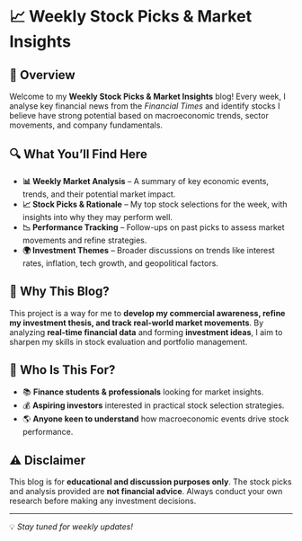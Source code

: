 # 📈 Weekly Stock Picks & Market Insights  

## 📌 Overview  
Welcome to my **Weekly Stock Picks & Market Insights** blog! Every week, I analyse key financial news from the *Financial Times* and identify stocks I believe have strong potential based on macroeconomic trends, sector movements, and company fundamentals.  

## 🔍 What You’ll Find Here  
- **📊 Weekly Market Analysis** – A summary of key economic events, trends, and their potential market impact.  
- **📈 Stock Picks & Rationale** – My top stock selections for the week, with insights into why they may perform well.  
- **📉 Performance Tracking** – Follow-ups on past picks to assess market movements and refine strategies.  
- **🌍 Investment Themes** – Broader discussions on trends like interest rates, inflation, tech growth, and geopolitical factors.  

## 🎯 Why This Blog?  
This project is a way for me to **develop my commercial awareness, refine my investment thesis, and track real-world market movements**. By analyzing **real-time financial data** and forming **investment ideas**, I aim to sharpen my skills in stock evaluation and portfolio management.  

## 👥 Who Is This For?  
- 📚 **Finance students & professionals** looking for market insights.  
- 💰 **Aspiring investors** interested in practical stock selection strategies.  
- 🌎 **Anyone keen to understand** how macroeconomic events drive stock performance.  

## ⚠️ Disclaimer  
This blog is for **educational and discussion purposes only**. The stock picks and analysis provided are **not financial advice**. Always conduct your own research before making any investment decisions.  

---

💡 *Stay tuned for weekly updates!*  

